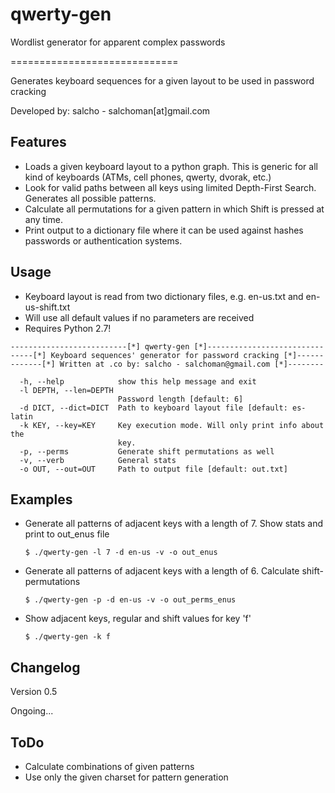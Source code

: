qwerty-gen
================

Wordlist generator for apparent complex passwords

=============================

Generates keyboard sequences for a given layout to be used in password cracking

Developed by: salcho - salchoman[at]gmail.com


## Features

* Loads a given keyboard layout to a python graph. This is generic for all kind of keyboards (ATMs, cell phones, qwerty,   dvorak, etc.)
* Look for valid paths between all keys using limited Depth-First Search. Generates all possible patterns.
* Calculate all permutations for a given pattern in which Shift is pressed at any time.
* Print output to a dictionary file where it can be used against hashes passwords or authentication systems.


## Usage


* Keyboard layout is read from two dictionary files, e.g. en-us.txt and en-us-shift.txt
* Will use all default values if no parameters are received
* Requires Python 2.7!

```
--------------------------[*] qwerty-gen [*]--------------------------
-----[*] Keyboard sequences' generator for password cracking [*]------
-------[*] Written at .co by: salcho - salchoman@gmail.com [*]--------

  -h, --help            show this help message and exit
  -l DEPTH, --len=DEPTH
                        Password length [default: 6]
  -d DICT, --dict=DICT  Path to keyboard layout file [default: es-latin
  -k KEY, --key=KEY     Key execution mode. Will only print info about the
                        key.
  -p, --perms           Generate shift permutations as well
  -v, --verb            General stats
  -o OUT, --out=OUT     Path to output file [default: out.txt]
```  
  
## Examples

  * Generate all patterns of adjacent keys with a length of 7. Show stats and print to out_enus file
  
        $ ./qwerty-gen -l 7 -d en-us -v -o out_enus

  * Generate all patterns of adjacent keys with a length of 6. Calculate shift-permutations
   
        $ ./qwerty-gen -p -d en-us -v -o out_perms_enus

  * Show adjacent keys, regular and shift values for key 'f'
  
        $ ./qwerty-gen -k f

## Changelog

Version 0.5

Ongoing...

## ToDo

* Calculate combinations of given patterns
* Use only the given charset for pattern generation
